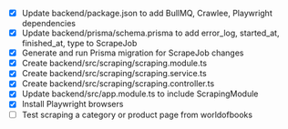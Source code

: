 - [x] Update backend/package.json to add BullMQ, Crawlee, Playwright dependencies
- [x] Update backend/prisma/schema.prisma to add error_log, started_at, finished_at, type to ScrapeJob
- [x] Generate and run Prisma migration for ScrapeJob changes
- [x] Create backend/src/scraping/scraping.module.ts
- [x] Create backend/src/scraping/scraping.service.ts
- [x] Create backend/src/scraping/scraping.controller.ts
- [x] Update backend/src/app.module.ts to include ScrapingModule
- [x] Install Playwright browsers
- [ ] Test scraping a category or product page from worldofbooks
